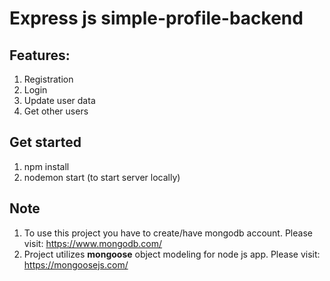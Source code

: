# Express js simple-profile-backend

## Features:

1. Registration
2. Login
3. Update user data
4. Get other users

## Get started 

1. npm install
2. nodemon start (to start server locally)

## Note
1. To use this project you have to create/have mongodb account. Please visit: https://www.mongodb.com/
2. Project utilizes **mongoose** object modeling for node js app. Please visit: https://mongoosejs.com/


